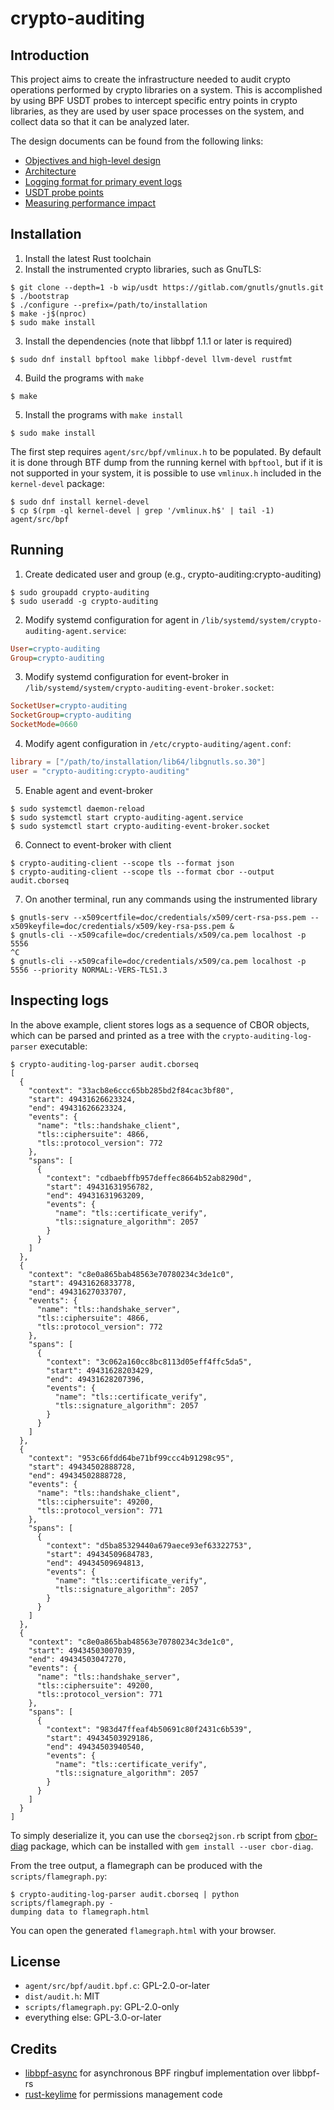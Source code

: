 # crypto-auditing

## Introduction

This project aims to create the infrastructure needed to audit crypto
operations performed by crypto libraries on a system. This is accomplished by
using BPF USDT probes to intercept specific entry points in crypto libraries,
as they are used by user space processes on the system, and collect data so that
it can be analyzed later.

The design documents can be found from the following links:

- [Objectives and high-level design](docs/objectives.md)
- [Architecture](docs/architecture.md)
- [Logging format for primary event logs](docs/logging-format.md)
- [USDT probe points](docs/probe-points.md)
- [Measuring performance impact](docs/performance.md)

## Installation

1. Install the latest Rust toolchain
2. Install the instrumented crypto libraries, such as GnuTLS:
```console
$ git clone --depth=1 -b wip/usdt https://gitlab.com/gnutls/gnutls.git
$ ./bootstrap
$ ./configure --prefix=/path/to/installation
$ make -j$(nproc)
$ sudo make install
```
3. Install the dependencies (note that libbpf 1.1.1 or later is required)
```console
$ sudo dnf install bpftool make libbpf-devel llvm-devel rustfmt
```
4. Build the programs with `make`
```console
$ make
```
5. Install the programs with `make install`
```console
$ sudo make install
```

The first step requires `agent/src/bpf/vmlinux.h` to be populated. By
default it is done through BTF dump from the running kernel with
`bpftool`, but if it is not supported in your system, it is possible
to use `vmlinux.h` included in the `kernel-devel` package:

```console
$ sudo dnf install kernel-devel
$ cp $(rpm -ql kernel-devel | grep '/vmlinux.h$' | tail -1) agent/src/bpf
```

## Running

1. Create dedicated user and group (e.g., crypto-auditing:crypto-auditing)
```console
$ sudo groupadd crypto-auditing
$ sudo useradd -g crypto-auditing
```
2. Modify systemd configuration for agent in `/lib/systemd/system/crypto-auditing-agent.service`:
```ini
User=crypto-auditing
Group=crypto-auditing
```
3. Modify systemd configuration for event-broker in `/lib/systemd/system/crypto-auditing-event-broker.socket`:
```ini
SocketUser=crypto-auditing
SocketGroup=crypto-auditing
SocketMode=0660
```
4. Modify agent configuration in `/etc/crypto-auditing/agent.conf`:
```toml
library = ["/path/to/installation/lib64/libgnutls.so.30"]
user = "crypto-auditing:crypto-auditing"
```
5. Enable agent and event-broker
```console
$ sudo systemctl daemon-reload
$ sudo systemctl start crypto-auditing-agent.service
$ sudo systemctl start crypto-auditing-event-broker.socket
```
6. Connect to event-broker with client
```console
$ crypto-auditing-client --scope tls --format json
$ crypto-auditing-client --scope tls --format cbor --output audit.cborseq
```
7. On another terminal, run any commands using the instrumented library
```console
$ gnutls-serv --x509certfile=doc/credentials/x509/cert-rsa-pss.pem --x509keyfile=doc/credentials/x509/key-rsa-pss.pem &
$ gnutls-cli --x509cafile=doc/credentials/x509/ca.pem localhost -p 5556
^C
$ gnutls-cli --x509cafile=doc/credentials/x509/ca.pem localhost -p 5556 --priority NORMAL:-VERS-TLS1.3
```

## Inspecting logs

In the above example, client stores logs as a sequence of
CBOR objects, which can be parsed and printed as a tree with the
`crypto-auditing-log-parser` executable:
```console
$ crypto-auditing-log-parser audit.cborseq
[
  {
    "context": "33acb8e6ccc65bb285bd2f84cac3bf80",
    "start": 49431626623324,
    "end": 49431626623324,
    "events": {
      "name": "tls::handshake_client",
      "tls::ciphersuite": 4866,
      "tls::protocol_version": 772
    },
    "spans": [
      {
        "context": "cdbaebffb957deffec8664b52ab8290d",
        "start": 49431631956782,
        "end": 49431631963209,
        "events": {
          "name": "tls::certificate_verify",
          "tls::signature_algorithm": 2057
        }
      }
    ]
  },
  {
    "context": "c8e0a865bab48563e70780234c3de1c0",
    "start": 49431626833778,
    "end": 49431627033707,
    "events": {
      "name": "tls::handshake_server",
      "tls::ciphersuite": 4866,
      "tls::protocol_version": 772
    },
    "spans": [
      {
        "context": "3c062a160cc8bc8113d05eff4ffc5da5",
        "start": 49431628203429,
        "end": 49431628207396,
        "events": {
          "name": "tls::certificate_verify",
          "tls::signature_algorithm": 2057
        }
      }
    ]
  },
  {
    "context": "953c66fdd64be71bf99ccc4b91298c95",
    "start": 49434502888728,
    "end": 49434502888728,
    "events": {
      "name": "tls::handshake_client",
      "tls::ciphersuite": 49200,
      "tls::protocol_version": 771
    },
    "spans": [
      {
        "context": "d5ba85329440a679aece93ef63322753",
        "start": 49434509684783,
        "end": 49434509694813,
        "events": {
          "name": "tls::certificate_verify",
          "tls::signature_algorithm": 2057
        }
      }
    ]
  },
  {
    "context": "c8e0a865bab48563e70780234c3de1c0",
    "start": 49434503007039,
    "end": 49434503047270,
    "events": {
      "name": "tls::handshake_server",
      "tls::ciphersuite": 49200,
      "tls::protocol_version": 771
    },
    "spans": [
      {
        "context": "983d47ffeaf4b50691c80f2431c6b539",
        "start": 49434503929186,
        "end": 49434503940540,
        "events": {
          "name": "tls::certificate_verify",
          "tls::signature_algorithm": 2057
        }
      }
    ]
  }
]
```

To simply deserialize it, you can use the `cborseq2json.rb` script
from [cbor-diag](https://github.com/cabo/cbor-diag) package, which can
be installed with `gem install --user cbor-diag`.

From the tree output, a flamegraph can be produced with the
`scripts/flamegraph.py`:

```console
$ crypto-auditing-log-parser audit.cborseq | python scripts/flamegraph.py -
dumping data to flamegraph.html
```

You can open the generated `flamegraph.html` with your browser.

## License

- `agent/src/bpf/audit.bpf.c`: GPL-2.0-or-later
- `dist/audit.h`: MIT
- `scripts/flamegraph.py`: GPL-2.0-only
- everything else: GPL-3.0-or-later

## Credits

- [libbpf-async](https://github.com/fujita/libbpf-async) for asynchronous BPF ringbuf implementation over libbpf-rs
- [rust-keylime](https://github.com/keylime/rust-keylime/) for permissions management code
